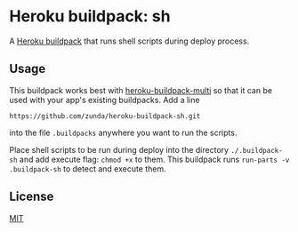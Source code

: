 # Heroku buildpack: sh
A [Heroku buildpack](http://devcenter.heroku.com/articles/buildpacks)
that runs shell scripts during deploy process.

## Usage
This buildpack works best with
[heroku-buildpack-multi](https://github.com/heroku/heroku-buildpack-multi)
so that it can be used with your app's existing buildpacks.
Add a line

```
https://github.com/zunda/heroku-buildpack-sh.git
```

into the file `.buildpacks` anywhere you want to run the scripts.

Place shell scripts to be run during deploy into the directory `./.buildpack-sh`
and add execute flag: `chmod +x` to them.
This buildpack runs `run-parts -v .buildpack-sh` to detect and execute them.

## License
[MIT](LICENSE)
